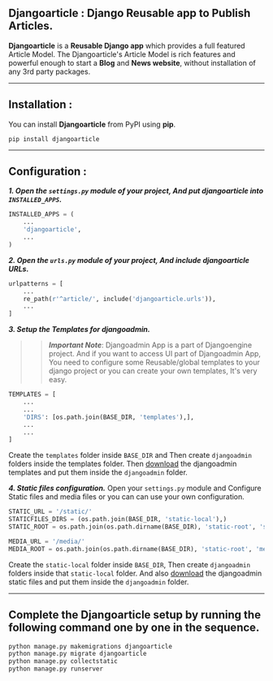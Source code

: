 ## Djangoarticle : Django Reusable app to Publish Articles.

**Djangoarticle** is a **Reusable Django app** which provides a full featured Article Model. The Djangoarticle's Article Model is rich features and powerful enough to start a **Blog** and **News website**, without installation of any 3rd party packages.
___


## Installation :
You can install **Djangoarticle** from PyPI using **pip**.

``` pip install djangoarticle ```
___


## Configuration :
***1. Open the ```settings.py``` module of your project, And put djangoarticle into ```INSTALLED_APPS```.***
```python
INSTALLED_APPS = (
    ...
    'djangoarticle',
    ...
)
```

***2. Open the ```urls.py``` module of your project, And include djangoarticle URLs.***
```python
urlpatterns = [
    ...
    re_path(r'^article/', include('djangoarticle.urls')),
    ...
]
```

***3. Setup the Templates for djangoadmin.***
>> ***Important Note***: Djangoadmin App is a part of Djangoengine project. And if you want to access UI part of Djangoadmin App, You need to configure some Reusable/global templates to your django project or you can create your own templates, It's very easy.
```python
TEMPLATES = [
    ...
    ...
    'DIRS': [os.path.join(BASE_DIR, 'templates'),],
    ...
    ...
]
```

Create the ```templates``` folder inside ```BASE_DIR``` and Then create ```djangoadmin``` folders inside the templates folder.
Then [download](https://www.dropbox.com/sh/na4tzfewub5mhe5/AABmyPHZ3KFZSpC7lH9Uvl5Ya?dl=0) the djangoadmin templates and put them inside the ```djangoadmin``` folder.

***4. Static files configuration.***
Open your ```settings.py``` module and Configure Static files and media files or you can can use your own configuration.
```python
STATIC_URL = '/static/'
STATICFILES_DIRS = (os.path.join(BASE_DIR, 'static-local'),)
STATIC_ROOT = os.path.join(os.path.dirname(BASE_DIR), 'static-root', 'static')

MEDIA_URL = '/media/'
MEDIA_ROOT = os.path.join(os.path.dirname(BASE_DIR), 'static-root', 'media')
```

Create the ```static-local``` folder inside ```BASE_DIR```, Then create ```djangoadmin``` folders inside that ```static-local``` folder.
And also [download](https://www.dropbox.com/sh/1jjul5c7kauas3o/AACeEf_OqpnzTe_iqK-r3SNMa?dl=0) the djangoadmin static files and put them inside the ```djangoadmin``` folder.
___


## Complete the Djangoarticle setup by running the following command one by one in the sequence.
```python
python manage.py makemigrations djangoarticle
python manage.py migrate djangoarticle
python manage.py collectstatic
python manage.py runserver
```